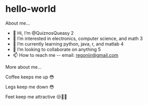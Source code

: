# hello-world

About me...


- 👋 Hi, I’m @QuiznosQueasy
2
- 👀 I’m interested in electronics, computer science, and math
3
- 🌱 I’m currently learning python, java, r, and matlab
4
- 💞️ I’m looking to collaborate on anything
5
- 📫 How to reach me -- email: regoniir@gmail.com

More about me...

Coffee keeps me up 😳

Legs keep me down 😳
 
Feet keep me attractive 😒✌🏼
